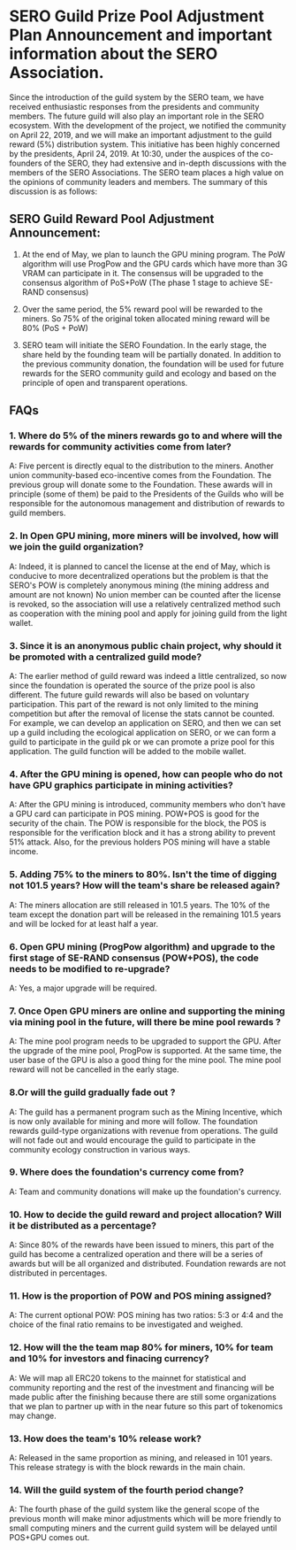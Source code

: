 # SERO Guild Prize Pool Adjustment Plan Announcement and important information about the SERO Association.

Since the introduction of the guild system by the SERO team, we have received enthusiastic responses from the presidents and community members. The future guild will also play an important role in the SERO ecosystem. With the development of the project, we notified the community on April 22, 2019, and we will make an important adjustment to the guild reward (5%) distribution system. This initiative has been highly concerned by the presidents, April 24, 2019. At 10:30, under the auspices of the co-founders of the SERO, they had extensive and in-depth discussions with the members of the SERO Associations. The SERO team places a high value on the opinions of community leaders and members. The summary of this discussion is as follows:

## SERO Guild Reward Pool Adjustment Announcement:

1. At the end of May, we plan to launch the GPU mining program. The PoW algorithm will use ProgPow and the GPU cards which have more than 3G VRAM can participate in it. The consensus will be upgraded to the consensus algorithm of PoS+PoW (The phase 1 stage to achieve SE-RAND consensus)

2. Over the same period, the 5% reward pool will be rewarded to the miners. So 75% of the original token allocated mining reward will be 80% (PoS + PoW)

3. SERO team will initiate the SERO Foundation. In the early stage, the share held by the founding team will be partially donated. In addition to the previous community donation, the foundation will be used for future rewards for the SERO community guild and ecology and based on the principle of open and transparent operations.

## FAQs

### 1. Where do 5% of the miners rewards go to and where will the rewards for community activities come from later?

A: Five percent is directly equal to the distribution to the miners. Another union community-based eco-incentive comes from the Foundation. The previous group will donate some to the Foundation. These awards will in principle (some of them) be paid to the Presidents of the Guilds who will be responsible for the autonomous management and distribution of rewards to guild members.

### 2. In Open GPU mining, more miners will be involved, how will we join the guild organization?

A: Indeed, it is planned to cancel the license at the end of May, which is conducive to more decentralized operations but the problem is that the SERO's POW is completely anonymous mining (the mining address and amount are not known) No union member can be counted after the license is revoked, so the association will use a relatively centralized method such as cooperation with the mining pool and apply for joining guild from the light wallet.

### 3. Since it is an anonymous public chain project, why should it be promoted with a centralized guild mode?

A: The earlier method of guild reward was indeed a little centralized, so now since the foundation is operated the source of the prize pool is also different. The future guild rewards will also be based on voluntary participation. This part of the reward is not only limited to the mining competition but after the removal of license the stats cannot be counted. For example, we can develop an application on SERO, and then we can set up a guild including the ecological application on SERO, or we can form a guild to participate in the guild pk or we can promote a prize pool for this application. The guild function will be added to the mobile wallet.

### 4. After the GPU mining is opened, how can people who do not have GPU graphics participate in mining activities?

A: After the GPU mining is introduced, community members who don't have a GPU card can participate in POS mining. POW+POS is good for the security of the chain. The POW is responsible for the block, the POS is responsible for the verification block and it has a strong ability to prevent 51% attack. Also, for the previous holders POS mining will have a stable income.

### 5. Adding 75% to the miners to 80%. Isn't the time of digging not 101.5 years? How will the team's share be released again?

A: The miners allocation are still released in 101.5 years. The 10% of the team except the donation part will be released in the remaining 101.5 years and will be locked for at least half a year.

### 6. Open GPU mining (ProgPow algorithm) and upgrade to the first stage of SE-RAND consensus (POW+POS), the code needs to be modified to re-upgrade?

A: Yes, a major upgrade will be required.

### 7. Once Open GPU miners are online and supporting the mining via mining pool in the future, will there be mine pool rewards ?

A: The mine pool program needs to be upgraded to support the GPU. After the upgrade of the mine pool, ProgPow is supported. At the same time, the user base of the GPU is also a good thing for the mine pool. The mine pool reward will not be cancelled in the early stage.

### 8.Or will the guild gradually fade out ?

A: The guild has a permanent program such as the Mining Incentive, which is now only available for mining and more will follow. The foundation rewards guild-type organizations with revenue from operations. The guild will not fade out and would encourage the guild to participate in the community ecology construction in various ways.

### 9. Where does the foundation's currency come from?

A: Team and community donations will make up the foundation's currency.

### 10. How to decide the guild reward and project allocation? Will it be distributed as a percentage?

A: Since 80% of the rewards have been issued to miners, this part of the guild has become a centralized operation and there will be a series of awards but will be all organized and distributed. Foundation rewards are not distributed in percentages.

### 11. How is the proportion of POW and POS mining assigned?

A: The current optional POW: POS mining has two ratios: 5:3 or 4:4 and the choice of the final ratio remains to be investigated and weighed.

### 12. How will the the team map 80% for miners, 10% for team and 10% for investors and finacing currency?

A: We will map all ERC20 tokens to the mainnet for statistical and community reporting and the rest of the investment and financing will be made public after the finishing because there are still some organizations that we plan to partner up with in the near future so this part of tokenomics may change.

### 13. How does the team's 10% release work?

A:  Released in the same proportion as mining, and released in 101 years. This release strategy is with the block rewards in the main chain.

### 14. Will the guild system of the fourth period change?

A: The fourth phase of the guild system like the general scope of the previous month will make minor adjustments which will be more friendly to small computing miners and the current guild system will be delayed until POS+GPU comes out.

